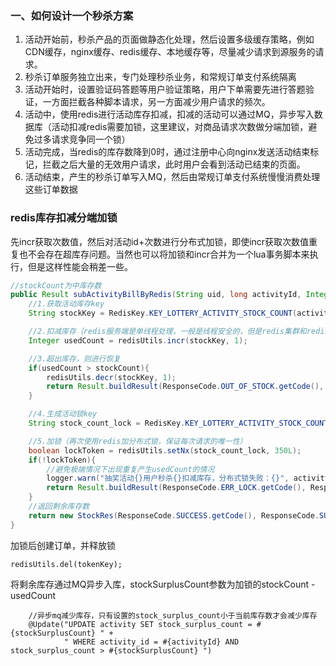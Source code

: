 ### 一、如何设计一个秒杀方案

1. 活动开始前，秒杀产品的页面做静态化处理，然后设置多级缓存策略，例如CDN缓存，nginx缓存、redis缓存、本地缓存等，尽量减少请求到源服务的请求。
2. 秒杀订单服务独立出来，专门处理秒杀业务，和常规订单支付系统隔离
3. 活动开始时，设置验证码答题等用户验证策略，用户下单需要先进行答题验证，一方面拦截各种脚本请求，另一方面减少用户请求的频次。
4. 活动中，使用redis进行活动库存扣减，扣减的活动可以通过MQ，异步写入数据库（活动扣减redis需要加锁，这里建议，对商品请求次数做分端加锁，避免过多请求竞争同一个锁）
5. 活动完成，当redis的库存数降到0时，通过注册中心向nginx发送活动结束标记，拦截之后大量的无效用户请求，此时用户会看到活动已结束的页面。
6. 活动结束，产生的秒杀订单写入MQ，然后由常规订单支付系统慢慢消费处理这些订单数据



### redis库存扣减分端加锁

先incr获取次数值，然后对活动id+次数进行分布式加锁，即使incr获取次数值重复也不会存在超库存问题。当然也可以将加锁和incr合并为一个lua事务脚本来执行，但是这样性能会稍差一些。

```java
//stockCount为中库存数
public Result subActivityBillByRedis(String uid, long activityId, Integer stockCount) {
    //1.获取活动库存key
    String stockKey = RedisKey.KEY_LOTTERY_ACTIVITY_STOCK_COUNT(activityId);

    //2.扣减库存（redis服务端是单线程处理，一般是线程安全的，但是redis集群和redis客户端在并发情况下会有线程安全问题）
    Integer usedCount = redisUtils.incr(stockKey, 1);

    //3.超出库存，则进行恢复
    if(usedCount > stockCount){
        redisUtils.decr(stockKey, 1);
        return Result.buildResult(ResponseCode.OUT_OF_STOCK.getCode(), ResponseCode.OUT_OF_STOCK.getMsg());
    }

    //4.生成活动锁key
    String stock_count_lock = RedisKey.KEY_LOTTERY_ACTIVITY_STOCK_COUNT_LOCK(activityId, usedCount);

    //5.加锁（再次使用redis加分布式锁，保证每次请求的唯一性）
    boolean lockToken = redisUtils.setNx(stock_count_lock, 350L);
    if(!lockToken){
        //避免极端情况下出现重复产生usedCount的情况
        logger.warn("抽奖活动{}用户秒杀{}扣减库存，分布式锁失败：{}", activityId, uid, stock_count_lock);
        return Result.buildResult(ResponseCode.ERR_LOCK.getCode(), ResponseCode.ERR_LOCK.getMsg());
    }
	//返回剩余库存数
    return new StockRes(ResponseCode.SUCCESS.getCode(), ResponseCode.SUCCESS.getMsg(), stock_count_lock, stockCount - usedCount);
}
```

加锁后创建订单，并释放锁

```
redisUtils.del(tokenKey);
```

将剩余库存通过MQ异步入库，stockSurplusCount参数为加锁的stockCount - usedCount

```
    //异步mq减少库存，只有设置的stock_surplus_count小于当前库存数才会减少库存
    @Update("UPDATE activity SET stock_surplus_count = #{stockSurplusCount} " +
            " WHERE activity_id = #{activityId} AND stock_surplus_count > #{stockSurplusCount} ")
```

